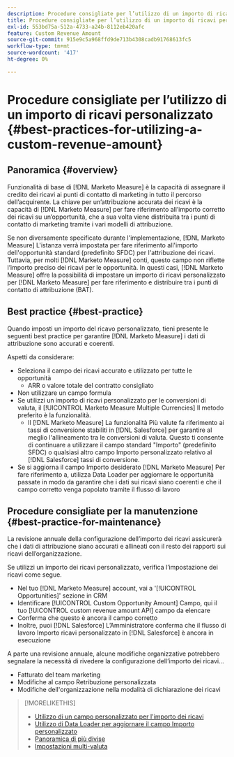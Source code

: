 ```yaml
---
description: Procedure consigliate per l’utilizzo di un importo di ricavi personalizzato - [!DNL Marketo Measure]
title: Procedure consigliate per l’utilizzo di un importo di ricavi personalizzato
exl-id: 553bd75a-512a-4733-a24b-8112eb420afc
feature: Custom Revenue Amount
source-git-commit: 915e9c5a968ffd9de713b4308cadb91768613fc5
workflow-type: tm+mt
source-wordcount: '417'
ht-degree: 0%

---
```


# Procedure consigliate per l’utilizzo di un importo di ricavi personalizzato {#best-practices-for-utilizing-a-custom-revenue-amount}

## Panoramica {#overview}

Funzionalità di base di [!DNL Marketo Measure] è la capacità di assegnare il credito dei ricavi ai punti di contatto di marketing in tutto il percorso dell’acquirente. La chiave per un’attribuzione accurata dei ricavi è la capacità di [!DNL Marketo Measure] per fare riferimento all’importo corretto dei ricavi su un’opportunità, che a sua volta viene distribuita tra i punti di contatto di marketing tramite i vari modelli di attribuzione.

Se non diversamente specificato durante l&#39;implementazione, [!DNL Marketo Measure] L&#39;istanza verrà impostata per fare riferimento all&#39;importo dell&#39;opportunità standard (predefinito SFDC) per l&#39;attribuzione dei ricavi. Tuttavia, per molti [!DNL Marketo Measure] conti, questo campo non riflette l’importo preciso dei ricavi per le opportunità. In questi casi, [!DNL Marketo Measure] offre la possibilità di impostare un importo di ricavi personalizzato per [!DNL Marketo Measure] per fare riferimento e distribuire tra i punti di contatto di attribuzione (BAT).

## Best practice {#best-practice}

Quando imposti un importo del ricavo personalizzato, tieni presente le seguenti best practice per garantire [!DNL Marketo Measure] i dati di attribuzione sono accurati e coerenti.

Aspetti da considerare:

* Seleziona il campo dei ricavi accurato e utilizzato per tutte le opportunità
   * ARR o valore totale del contratto consigliato
* Non utilizzare un campo formula
* Se utilizzi un importo di ricavi personalizzato per le conversioni di valuta, il [!UICONTROL Marketo Measure Multiple Currencies] Il metodo preferito è la funzionalità.
   * Il [!DNL Marketo Measure] La funzionalità Più valute fa riferimento ai tassi di conversione stabiliti in [!DNL Salesforce] per garantire al meglio l&#39;allineamento tra le conversioni di valuta. Questo ti consente di continuare a utilizzare il campo standard &quot;Importo&quot; (predefinito SFDC) o qualsiasi altro campo Importo personalizzato relativo al [!DNL Salesforce] tassi di conversione.
* Se si aggiorna il campo Importo desiderato [!DNL Marketo Measure] Per fare riferimento a, utilizza Data Loader per aggiornare le opportunità passate in modo da garantire che i dati sui ricavi siano coerenti e che il campo corretto venga popolato tramite il flusso di lavoro

## Procedure consigliate per la manutenzione {#best-practice-for-maintenance}

La revisione annuale della configurazione dell’importo dei ricavi assicurerà che i dati di attribuzione siano accurati e allineati con il resto dei rapporti sui ricavi dell’organizzazione.

Se utilizzi un importo dei ricavi personalizzato, verifica l’impostazione dei ricavi come segue.

* Nel tuo [!DNL Marketo Measure] account, vai a &#39;[!UICONTROL Opportunities]&#39; sezione in CRM
* Identificare [!UICONTROL Custom Opportunity Amount] Campo, qui il tuo [!UICONTROL custom revenue amount API] campo da elencare
* Conferma che questo è ancora il campo corretto
* Inoltre, puoi [!DNL Salesforce] L’Amministratore conferma che il flusso di lavoro Importo ricavi personalizzato in [!DNL Salesforce] è ancora in esecuzione

A parte una revisione annuale, alcune modifiche organizzative potrebbero segnalare la necessità di rivedere la configurazione dell’importo dei ricavi...

* Fatturato del team marketing
* Modifiche al campo Retribuzione personalizzata
* Modifiche dell&#39;organizzazione nella modalità di dichiarazione dei ricavi

>[!MORELIKETHIS]
>
>* [Utilizzo di un campo personalizzato per l&#39;importo dei ricavi](/help/advanced-marketo-measure-features/custom-revenue-amount/using-a-custom-revenue-amount-field.md)
>* [Utilizzo di Data Loader per aggiornare il campo Importo personalizzato](/help/advanced-marketo-measure-features/custom-revenue-amount/using-data-loader-to-update-marketo-measure-custom-amount-field.md)
>* [Panoramica di più divise](/help/advanced-marketo-measure-features/multi-currency/overview.md)
>* [Impostazioni multi-valuta](/help/advanced-marketo-measure-features/multi-currency/settings.md)
